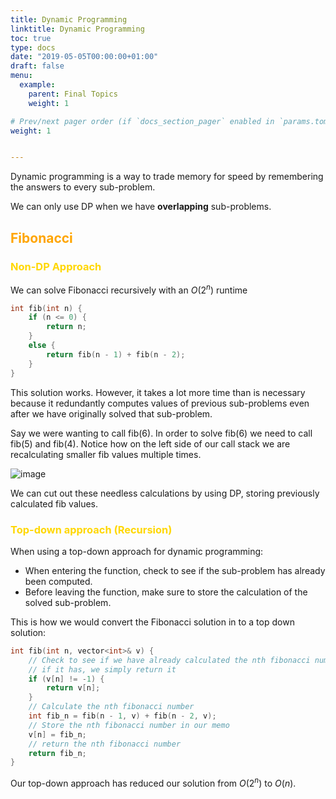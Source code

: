 ```yaml
---
title: Dynamic Programming
linktitle: Dynamic Programming
toc: true
type: docs
date: "2019-05-05T00:00:00+01:00"
draft: false
menu:
  example:
    parent: Final Topics
    weight: 1

# Prev/next pager order (if `docs_section_pager` enabled in `params.toml`)
weight: 1


---
```


Dynamic programming is a way to trade memory for speed by remembering the answers to every sub-problem. 

We can only use DP when we have **overlapping** sub-problems.

## <span style="color:orange">Fibonacci</span>

### <span style="color:gold">Non-DP Approach</span>

We can solve Fibonacci recursively with an $O(2^n)$ runtime

```c++
int fib(int n) {
	if (n <= 0) {
		return n;
	}
	else {
		return fib(n - 1) + fib(n - 2);
	}
}
```

This solution works. However, it takes a lot more time than is necessary because it redundantly computes values of previous sub-problems even after we have originally solved that sub-problem.

Say we were wanting to call fib(6). In order to solve fib(6) we need to call fib(5) and fib(4). Notice how on the left side of our call stack we are recalculating smaller fib values multiple times. 

![image](/notes/eecs281/images/fib1.png)

We can cut out these needless calculations by using DP, storing previously calculated fib values.

### <span style="color:gold">Top-down approach (Recursion)</span>

When using a top-down approach for dynamic programming:

- When entering the function, check to see if the sub-problem has already been computed.
- Before leaving the function, make sure to store the calculation of the solved sub-problem.

This is how we would convert the Fibonacci solution in to a top down solution:

```c++
int fib(int n, vector<int>& v) {
	// Check to see if we have already calculated the nth fibonacci number
	// if it has, we simply return it
	if (v[n] != -1) {
		return v[n];
	}
	// Calculate the nth fibonacci number
	int fib_n = fib(n - 1, v) + fib(n - 2, v);
	// Store the nth fibonacci number in our memo
	v[n] = fib_n;
	// return the nth fibonacci number
	return fib_n;
}
```

Our top-down approach has reduced our solution from $O(2^n)$ to $O(n)$.



